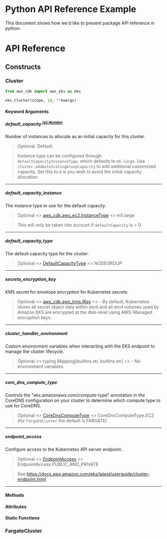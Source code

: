 # Python API Reference Example

This document shows how we'd like to present package API reference in python.

# API Reference

## Constructs

### Cluster

```python
from aws_cdk import aws_eks as eks

eks.Cluster(scope, id, **kwargs)
```

#### Keyword Arguments

##### default_capacity <sup>[jsii.Number](adsa)</sup>

Number of instances to allocate as an initial capacity for this cluster.

> Optional. Default: 

> Instance type can be configured through `defaultCapacityInstanceType`, which defaults to `m5.large`.
> Use `cluster.addAutoScalingGroupCapacity` to add additional customized capacity. Set this to `0` is you wish to avoid the initial capacity allocation.

----

##### default_capacity_instance

The instance type to use for the default capacity.

> Optional <> [aws_cdk.aws_ec2.InstanceType](link) <> m5.large

> This will only be taken into account if `defaultCapacity` is > 0.

----

##### default_capacity_type

The default capacity type for the cluster.

> Optional <> [DefaultCapacityType](link) <> NODEGROUP

---

##### secrets_encryption_key

KMS secret for envelope encryption for Kubernetes secrets.

> Optional <> [aws_cdk.aws_kms.IKey](link) <> - By default, Kubernetes stores all secret object data within etcd and all etcd volumes used by Amazon EKS are encrypted at the disk-level using AWS-Managed encryption keys.

---

##### cluster_handler_environment

Custom environment variables when interacting with the EKS endpoint to manage the cluster lifecycle.

> Optional <> typing.Mapping[builtins.str, builtins.str] <> - No environment variables.

---

##### core_dns_compute_type

Controls the "eks.amazonaws.com/compute-type" annotation in the CoreDNS configuration on your cluster to determine which compute type to use for CoreDNS.

> Optional <> [CoreDnsComputeType](link) <> CoreDnsComputeType.EC2 (for `FargateCluster` the default is FARGATE)

---

##### endpoint_access

Configure access to the Kubernetes API server endpoint.. 

> Optional <> [EndpointAccess](link) <> EndpointAccess.PUBLIC_AND_PRIVATE

> See https://docs.aws.amazon.com/eks/latest/userguide/cluster-endpoint.html

---

#### Methods

#### Attributes

#### Static Functions

### FargateCluster

##
